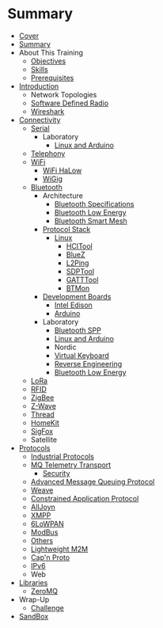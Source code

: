 # Summary

* [Cover](README.md)
* [Summary](SUMMARY.md)
* About This Training
   * [Objectives](documentation/Objectives.md)
   * [Skills](documentation/Skills.md)
   * [Prerequisites](documentation/Prerequisites.md)
* [Introduction](documentation/Introduction.md)
   * Network Topologies
   * [Software Defined Radio](documentation/SoftwareDefinedRadio.md)
   * [Wireshark](documentation/Wireshark.md)
* [Connectivity](documentation/Connectivity.md)
   * [Serial](documentation/Serial.md)
       * Laboratory
           * [Linux and Arduino](documentation/SerialLinuxAndArduino.md)
   * [Telephony](documentation/Telephony.md)
   * [WiFi](documentation/WiFi.md)
       * [WiFi HaLow](documentation/WiFiHaLow.md)
       * [WiGig](documentation/WiGig.md)
   * [Bluetooth](documentation/Bluetooth.md)
       * Architecture
           * [Bluetooth Specifications](documentation/BluetoothProfiles.md)
           * [Bluetooth Low Energy](documentation/BluetoothLowEnergy.md)
           * [Bluetooth Smart Mesh](documentation/BluetoothSmartMesh.md)
       * [Protocol Stack](documentation/ProtocolStack.md)
           * [Linux](documentation/BluetoothProtocolStackLinux.md)
               * [HCITool](documentation/LinuxHcitool.md)
               * [BlueZ](documentation/LinuxBluez.md)
               * [L2Ping](documentation/LinuxL2ping.md)
               * [SDPTool](documentation/LinuxSdptool.md)
               * [GATTTool](documentation/LinuxGatttool.md)
               * [BTMon](documentation/LinuxBtmon.md)
       * [Development Boards](documentation/DevelopmentBoards.md)
           * [Intel Edison](documentation/BluetoothIntelEdison.md)
           * [Arduino](documentation/BluetoothArduino.md)
       * Laboratory
           * [Bluetooth SPP](documentation/BluetoothSpp.md)
           * [Linux and Arduino](documentation/LinuxAndArduino.md)
           * Nordic
           * [Virtual Keyboard](documentation/BluetoothVirtualKeyboard.md)
           * [Reverse Engineering](documentation/BluetoothReverseEngineering.md)
           * [Bluetooth Low Energy](documentation/BluetoothBluetoothLowEnergy.md)
   * [LoRa](documentation/LoRa.md)
   * [RFID](documentation/RFID.md)
   * [ZigBee](documentation/ZigBee.md)
   * [Z-Wave](documentation/ZWave.md)
   * [Thread](documentation/Thread.md)
   * [HomeKit](documentation/HomeKit.md)
   * [SigFox](documentation/SigFox.md)
   * Satellite
* [Protocols](documentation/Protocols.md)
   * [Industrial Protocols](documentation/IndustrialProtocols.md)
   * [MQ Telemetry Transport](documentation/MQTT.md)
       * [Security](documentation/MqttSecurity.md)
   * [Advanced Message Queuing Protocol](documentation/AMQP.md)
   * [Weave](documentation/Weave.md)
   * [Constrained Application Protocol](documentation/ConstrainedApplicationProtocol.md)
   * [AllJoyn](documentation/Alljoyn.md)
   * [XMPP](documentation/XMPP.md)
   * [6LoWPAN](documentation/6LowPan.md)
   * [ModBus](documentation/ModBus.md)
   * [Others](documentation/Others.md)
   * [Lightweight M2M](documentation/LightweightM2M.md)
   * [Cap'n Proto](documentation/CapNProto.md)
   * [IPv6](documentation/IPv6.md)
   * Web
* [Libraries](documentation/Libraries.md)
   * [ZeroMQ](documentation/ZeroMq.md)
* Wrap-Up
   * [Challenge](documentation/Challenge.md)
* [SandBox](documentation/Sandbox.md)

